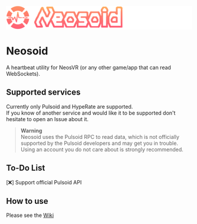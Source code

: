 ![Neosoid Banner](https://github.com/JanoschABR/neosoid/blob/master/NeosoidBanner.png?raw=true)

# Neosoid
A heartbeat utility for NeosVR (or any other game/app that can read WebSockets).

## Supported services
Currently only Pulsoid and HypeRate are supported.  
If you know of another service and would like it to be supported don't hesitate to open an Issue about it.

>**Warning**  
> Neosoid uses the Pulsoid RPC to read data, which is not officially supported by the Pulsoid developers and may get you in trouble.  
> Using an account you do not care about is strongly recommended.

## To-Do List  
<!-- Use :x: for uncompleted tasks and :heavy_check_mark: for completed tasks. -->
[:x:] Support official Pulsoid API

## How to use
Please see the [Wiki](https://github.com/JanoschABR/neosoid/wiki)
